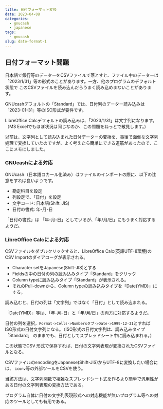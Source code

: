 ```yaml
---
title: 日付フォーマット変換
date: 2023-04-08
categories:
  - gnucash
  - japanese
tags:
  - gnucash
slug: date-format-1
---
```


## 日付フォーマット問題

日本語で銀行等のデーターをCSVファイルで落とすと、ファイル中のデーターは
「2023/1/31」等の形式のことがあります。一方、他のプログラムのデフォルト状態で
このCSVファイルを読み込んだらうまく読み込めまないことがあります。

GNUcashデフォルトの「Standard」では、日付列のデーター読み込みは「2023-01-31」等のISO形式が要件です。

LibreOffice Calcデフォルトの読み込みは、「2023/1/31」は文字列になります。（MS Excelでもほぼ状況は同じなのか、この問題をねっとで散見します。)

以前は、文字列として読み込まれた日付データーの変換を、事後で面倒な文字列処理で変換していたのですが、よく考えたら簡単にできる道筋があったので、ここにメモにしました。

### GNUcashによる対応

GNUcash（日本語ロカール化済み）はファイルのインポートの際に、以下の注意をすれば良いようです。

* 勘定科目を設定
* 列設定で、「日付」を設定
* 文字コード: 日本語(Shift_JIS)
* 日付の書式: 年-月-日

「日付の書式」は 「年-月-日」としているが、「年/月/日」にもうまく対応するようだ。

### LibreOffice Calcによる対応

CSVファイルをダブルクリックすると、LibreOffice Calc(英語UTF-8環境)のCSV Importのダイアローグが表示される。

* Character setをJapanese(Shift-JIS)とする
* Fieldsの中の日付の列の読み込みタイプ「Standard」をクリック
* Column typeに読み込みタイプ「Standard」が表示される。
* それのPull-downから、Column typeの読み込みタイプを「Date(YMD)」にする。

読み込むと、日付の列は「文字列」ではなく「日付」として読み込まれる。

「Date(YMD)」等は、「年-月-日」と「年/月/日」の両方に対応するようだ。

日付の列を選択，`Format->Cells->Numbersタブ->Date->1999-12-31`とすれば
ISO形式の日付文字列になる。（ISO形式の日付文字列は、読み込みタイプ「Standard」
のままでも、日付としてスプレッドシート中に読み込まれる。）

この状態でCSV 形式で保存すれば、日付の文字列表現が変換されたCSVファイルとなる。

CSVファイルのencodingをJapanese(Shift-JIS)からUTF-8に変換したい場合には、
`iconv`等の外部ツールをCSVを使う。

当該方法は、文字列関数で複雑なスプレッドシート式を作るより簡単で汎用性がある日付の文字列表現の変換方法である。

プログラム自体に日付の文字列表現形式への対応機能が無いプログラム等への対応のツールとしても有用である。

<!-- vim: set sw=2 ai tw=150: -->
